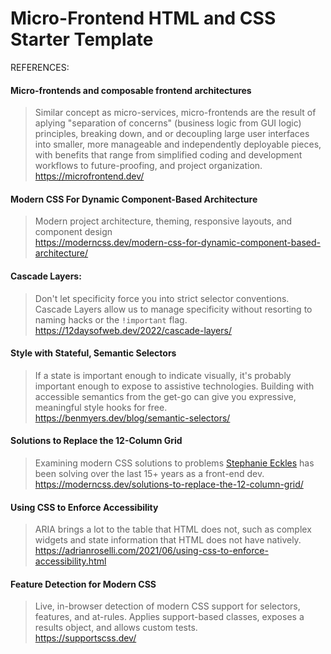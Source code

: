 # Micro-Frontend HTML and CSS Starter Template

REFERENCES:

#### Micro-frontends and composable frontend architectures

> Similar concept as micro-services, micro-frontends are the result of aplying "separation of concerns" (business logic from GUI logic) principles, breaking down, and or decoupling large user interfaces into smaller, more manageable and independently deployable pieces, with benefits that range from simplified coding and development workflows to future-proofing, and project organization.<br />
https://microfrontend.dev/
  
#### Modern CSS For Dynamic Component-Based Architecture

> Modern project architecture, theming, responsive layouts, and component design<br />
https://moderncss.dev/modern-css-for-dynamic-component-based-architecture/

#### Cascade Layers:

> Don't let specificity force you into strict selector conventions. Cascade Layers allow us to manage specificity without resorting to naming hacks or the `!important` flag.<br />
https://12daysofweb.dev/2022/cascade-layers/

#### Style with Stateful, Semantic Selectors
  
> If a state is important enough to indicate visually, it's probably important enough to expose to assistive technologies. Building with accessible semantics from the get-go can give you expressive, meaningful style hooks for free.<br />
https://benmyers.dev/blog/semantic-selectors/

#### Solutions to Replace the 12-Column Grid

> Examining modern CSS solutions to problems [Stephanie Eckles](https://front-end.social/@5t3ph) has been solving over the last 15+ years as a front-end dev.
https://moderncss.dev/solutions-to-replace-the-12-column-grid/

#### Using CSS to Enforce Accessibility

> ARIA brings a lot to the table that HTML does not, such as complex widgets and state information that HTML does not have natively.<br />
https://adrianroselli.com/2021/06/using-css-to-enforce-accessibility.html

#### Feature Detection for Modern CSS

> Live, in-browser detection of modern CSS support for selectors, features, and at-rules. Applies support-based classes, exposes a results object, and allows custom tests.<br />
https://supportscss.dev/
